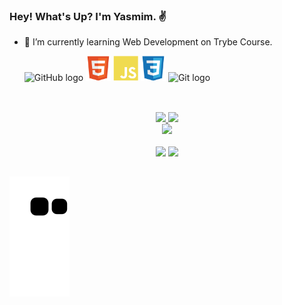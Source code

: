 ### Hey! What's Up? I'm Yasmim. ✌️
- 🌱 I’m currently learning Web Development on Trybe Course. </div>  

   <div>
      <img alt="GitHub logo" height="40" width="40" src="https://cdn.jsdelivr.net/gh/devicons/devicon/icons/github/github-original.svg">
      <img alt="HTML5 logo" height="40" width="40" src="https://raw.githubusercontent.com/devicons/devicon/master/icons/html5/html5-original.svg">
      <img alt="JS logo" height="40" width="40" src="https://raw.githubusercontent.com/devicons/devicon/master/icons/javascript/javascript-plain.svg">
      <img alt="CSS logo" height="40" width="40" src="https://raw.githubusercontent.com/devicons/devicon/master/icons/css3/css3-original.svg">
      <img alt="Git logo" height="40" width="40" src="https://cdn.jsdelivr.net/gh/devicons/devicon/icons/git/git-original.svg">
    </div>

##
<br>
<div align="center">
  <a href="https://github.com/Yasmim-Matos">
  <img height="150em" src="https://github-readme-stats.vercel.app/api?username=Yasmim-Matos&show_icons=true&theme=chartreuse-dark&include_all_commits=true&count_private=true"/>
   <img height="150em" src="http://github-readme-streak-stats.herokuapp.com?user=Yasmim-Matos&theme=chartreuse-dark&date_format=j%20M%5B%20Y%5D&stroke=1F6FEB&dates=58A6FF&fire=1F6FEB&ring=58A6FF">
 
  <div align="center">
   <a href="https://github.com/Yasmim-Matos">
    <img height:"100em" src="https://github-readme-stats.vercel.app/api/top-langs/?username=Yasmim-Matos&theme=chartreuse-dark"> 
</div>
 <br>
   <a href="https://github.com/Yasmim-Matos/trybe-exercicios" target=_blank><img height="150em" src="https://github-readme-stats.vercel.app/api/pin/?username=Yasmim-Matos&repo=trybe-exercicios&theme=chartreuse-dark&border_radius=10"></a>
   <a href="https://github.com/Yasmim-Matos/trybe-projetos" target=_blank><img height="150em" src="https://github-readme-stats.vercel.app/api/pin/?username=Yasmim-Matos&repo=trybe-projetos&theme=chartreuse-dark&border_radius=10"></a>
 <br>
    
##
    

</div>

  ![Snake animation](https://github.com/Yasmim-Matos/Yasmim-Matos/blob/output/github-contribution-grid-snake.svg)
